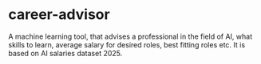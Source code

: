 # career-advisor
A machine learning tool, that advises a professional in the field of AI, what skills to learn, average salary for desired roles, best fitting roles etc. It is based on AI salaries dataset 2025.
